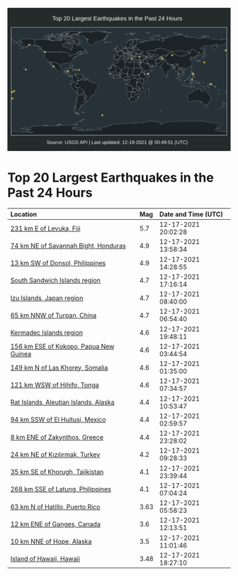 ![Map](./map.png)

# Top 20 Largest Earthquakes in the Past 24 Hours

| Location | Mag | Date and Time (UTC) |
|:---|:---|:---|
| [231 km E of Levuka, Fiji](https://earthquake.usgs.gov/earthquakes/eventpage/us6000gd7w) | 5.7 | 12-17-2021 20:02:28 |
| [74 km NE of Savannah Bight, Honduras](https://earthquake.usgs.gov/earthquakes/eventpage/us6000gd33) | 4.9 | 12-17-2021 13:58:34 |
| [13 km SW of Donsol, Philippines](https://earthquake.usgs.gov/earthquakes/eventpage/us6000gd3g) | 4.9 | 12-17-2021 14:28:55 |
| [South Sandwich Islands region](https://earthquake.usgs.gov/earthquakes/eventpage/us6000gd6s) | 4.7 | 12-17-2021 17:16:14 |
| [Izu Islands, Japan region](https://earthquake.usgs.gov/earthquakes/eventpage/us6000gd1z) | 4.7 | 12-17-2021 08:40:00 |
| [65 km NNW of Turpan, China](https://earthquake.usgs.gov/earthquakes/eventpage/us6000gd1d) | 4.7 | 12-17-2021 06:54:40 |
| [Kermadec Islands region](https://earthquake.usgs.gov/earthquakes/eventpage/us6000gd8c) | 4.6 | 12-17-2021 19:48:11 |
| [156 km ESE of Kokopo, Papua New Guinea](https://earthquake.usgs.gov/earthquakes/eventpage/us6000gd0q) | 4.6 | 12-17-2021 03:44:54 |
| [149 km N of Las Khorey, Somalia](https://earthquake.usgs.gov/earthquakes/eventpage/us6000gd0b) | 4.6 | 12-17-2021 01:35:00 |
| [121 km WSW of Hihifo, Tonga](https://earthquake.usgs.gov/earthquakes/eventpage/us6000gd1k) | 4.6 | 12-17-2021 07:34:57 |
| [Rat Islands, Aleutian Islands, Alaska](https://earthquake.usgs.gov/earthquakes/eventpage/us6000gd2b) | 4.4 | 12-17-2021 10:53:47 |
| [94 km SSW of El Huitusi, Mexico](https://earthquake.usgs.gov/earthquakes/eventpage/us6000gd0k) | 4.4 | 12-17-2021 02:59:57 |
| [8 km ENE of Zakynthos, Greece](https://earthquake.usgs.gov/earthquakes/eventpage/us6000gd9p) | 4.4 | 12-17-2021 23:28:02 |
| [24 km NE of Kızılırmak, Turkey](https://earthquake.usgs.gov/earthquakes/eventpage/us6000gd24) | 4.2 | 12-17-2021 09:28:33 |
| [35 km SE of Khorugh, Tajikistan](https://earthquake.usgs.gov/earthquakes/eventpage/us6000gd9t) | 4.1 | 12-17-2021 23:39:44 |
| [268 km SSE of Latung, Philippines](https://earthquake.usgs.gov/earthquakes/eventpage/us6000gd1h) | 4.1 | 12-17-2021 07:04:24 |
| [63 km N of Hatillo, Puerto Rico](https://earthquake.usgs.gov/earthquakes/eventpage/pr2021351001) | 3.63 | 12-17-2021 05:58:23 |
| [12 km ENE of Ganges, Canada](https://earthquake.usgs.gov/earthquakes/eventpage/us6000gd2p) | 3.6 | 12-17-2021 12:13:51 |
| [10 km NNE of Hope, Alaska](https://earthquake.usgs.gov/earthquakes/eventpage/ak021g4o6w7q) | 3.5 | 12-17-2021 11:01:46 |
| [Island of Hawaii, Hawaii](https://earthquake.usgs.gov/earthquakes/eventpage/hv72837427) | 3.48 | 12-17-2021 18:27:10 |
